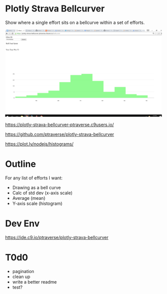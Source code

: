 Plotly Strava Bellcurver
========================

Show where a single effort sits on a bellcurve within a set of efforts.

<img src="client/img/stravabellcurve.JPG" />

https://plotly-strava-bellcurver-ptraverse.c9users.io/

https://github.com/ptraverse/plotly-strava-bellcurver

https://plot.ly/nodejs/histograms/

# Outline

For any list of efforts I want:

* Drawing as a bell curve
* Calc of std dev (x-axis scale)
* Average (mean)
* Y-axis scale (histogram)

# Dev Env

https://ide.c9.io/ptraverse/plotly-strava-bellcurver

# T0d0
* pagination
* clean up
* write a better readme
* test?